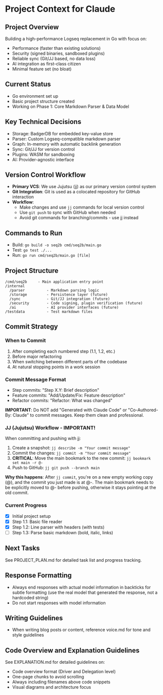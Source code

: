 # Project Context for Claude

## Project Overview
Building a high-performance Logseq replacement in Go with focus on:
- Performance (faster than existing solutions)
- Security (signed binaries, sandboxed plugins)
- Reliable sync (Git/JJ based, no data loss)
- AI integration as first-class citizen
- Minimal feature set (no bloat)

## Current Status
- Go environment set up
- Basic project structure created
- Working on Phase 1: Core Markdown Parser & Data Model

## Key Technical Decisions
- Storage: BadgerDB for embedded key-value store
- Parser: Custom Logseq-compatible markdown parser
- Graph: In-memory with automatic backlink generation
- Sync: Git/JJ for version control
- Plugins: WASM for sandboxing
- AI: Provider-agnostic interface

## Version Control Workflow
- **Primary VCS**: We use Jujutsu (jj) as our primary version control system
- **Git Integration**: Git is used as a colocated repository for GitHub interaction
- **Workflow**: 
  - Make changes and use `jj` commands for local version control
  - Use `git push` to sync with GitHub when needed
  - Avoid git commands for branching/commits - use jj instead

## Commands to Run
- Build: `go build -o seq2b cmd/seq2b/main.go`
- Test: `go test ./...`
- Run: `go run cmd/seq2b/main.go [file]`

## Project Structure
```
/cmd/seq2b     - Main application entry point
/internal
  /parser          - Markdown parsing logic
  /storage         - Persistence layer (future)
  /sync            - Git/JJ integration (future)
  /security        - Code signing, plugin verification (future)
  /ai              - AI provider interfaces (future)
/testdata          - Test markdown files
```

## Commit Strategy

### When to Commit
1. After completing each numbered step (1.1, 1.2, etc.)
2. Before major refactoring
3. When switching between different parts of the codebase
4. At natural stopping points in a work session

### Commit Message Format
- Step commits: "Step X.Y: Brief description"
- Feature commits: "Add/Update/Fix: Feature description"
- Refactor commits: "Refactor: What was changed"

**IMPORTANT**: Do NOT add "Generated with Claude Code" or "Co-Authored-By: Claude" to commit messages. Keep them clean and professional.

### JJ (Jujutsu) Workflow - IMPORTANT!
When committing and pushing with jj:
1. Create a snapshot: `jj describe -m "Your commit message"`
2. Commit the changes: `jj commit -m "Your commit message"`
3. **CRITICAL**: Move the main bookmark to the new commit: `jj bookmark set main -r @-`
4. Push to GitHub: `jj git push --branch main`

**Why this happens**: After `jj commit`, you're on a new empty working copy (@), and the commit you just made is at @-. The main bookmark needs to be explicitly moved to @- before pushing, otherwise it stays pointing at the old commit.

### Current Progress
- [x] Initial project setup
- [x] Step 1.1: Basic file reader
- [x] Step 1.2: Line parser with headers (with tests)
- [ ] Step 1.3: Parse basic markdown (bold, italic, links)

## Next Tasks
See PROJECT_PLAN.md for detailed task list and progress tracking.

## Response Formatting
- Always end responses with actual model information in backticks for subtle formatting (use the real model that generated the response, not a hardcoded string)
- Do not start responses with model information

## Writing Guidelines
- When writing blog posts or content, reference voice.md for tone and style guidelines

## Code Overview and Explanation Guidelines
See EXPLANATION.md for detailed guidelines on:
- Code overview format (Driver and Delegation level)
- One-page chunks to avoid scrolling
- Always including filenames above code snippets
- Visual diagrams and architecture focus